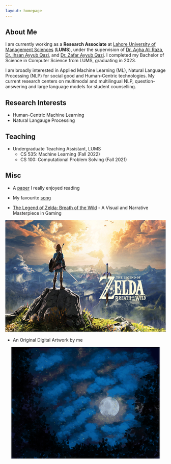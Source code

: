 ```yaml
---
layout: homepage
---
```


## About Me

I am currently working as a **Research Associate** at [Lahore University of Management Sciences](https://lums.edu.pk/) (**LUMS**), under the supervision of [Dr. Agha Ali Raza](https://aghaaliraza.com/), [Dr. Ihsan Ayyub Qazi](https://www.ihsanqazi.com/), and [Dr. Zafar Ayyub Qazi](https://web.lums.edu.pk/~zafar/). I completed my Bachelor of Science in Computer Science from LUMS, graduating in 2023.

I am broadly interested in Applied Machine Learning (ML), Natural Language Processing (NLP) for social good and Human-Centric technologies. My current research centers on multimodal and multilingual NLP, question-answering and large language models for student counselling.

## Research Interests

- Human-Centric Machine Learning
- Natural Langauge Processing

## Teaching

- Undergraduate Teaching Assistant, LUMS
    - CS 535: Machine Learning (Fall 2022)
    - CS 100: Computational Problem Solving (Fall 2021)

## Misc

- A [paper](https://www.usenix.org/legacy/event/atc10/tech/full_papers/Hunt.pdf) I really enjoyed reading

- My favourite [song](https://www.youtube.com/watch?v=tAGnKpE4NCI&ab_channel=Metallica)

- [The Legend of Zelda: Breath of the Wild](https://www.imdb.com/title/tt3253986/) - A Visual and Narrative Masterpiece in Gaming
<p align="center">
<img title="a title" alt="Alt text" src="/assets/img/zelda.jpg" height=350>
</p>

- An Original Digital Artwork by me
<p align="center">
<img title="a title" alt="Alt text" src="/assets/img/Moon.png" height=350>
</p>
